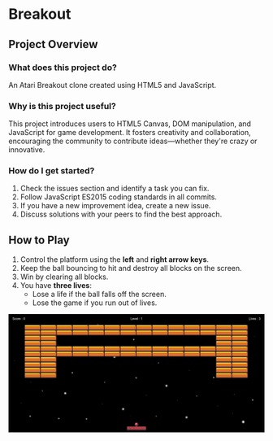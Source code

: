 # Breakout

## Project Overview

### What does this project do?
An Atari Breakout clone created using HTML5 and JavaScript.

### Why is this project useful?
This project introduces users to HTML5 Canvas, DOM manipulation, and JavaScript for game development. It fosters creativity and collaboration, encouraging the community to contribute ideas—whether they're crazy or innovative.

### How do I get started?
1. Check the issues section and identify a task you can fix.
2. Follow JavaScript ES2015 coding standards in all commits.
3. If you have a new improvement idea, create a new issue.
4. Discuss solutions with your peers to find the best approach.

## How to Play

1. Control the platform using the **left** and **right arrow keys**.
2. Keep the ball bouncing to hit and destroy all blocks on the screen.
3. Win by clearing all blocks.
4. You have **three lives**:
   - Lose a life if the ball falls off the screen.
   - Lose the game if you run out of lives.

![How to Play](images/how-to-play.jpg)
